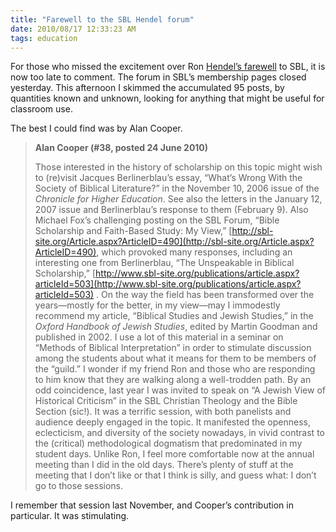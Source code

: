 ```yaml
---
title: "Farewell to the SBL Hendel forum"
date: 2010/08/17 12:33:23 AM
tags: education
---
```


For those who missed the excitement over Ron [Hendel’s
farewell](http://www.sbl-site.org/membership/farewell.aspx) to SBL, it
is now too late to comment. The forum in SBL’s membership pages closed
yesterday. This afternoon I skimmed the accumulated 95 posts, by
quantities known and unknown, looking for anything that might be useful
for classroom use.

The best I could find was by Alan Cooper.

> **Alan Cooper
> (#38, posted 24 June 2010)**
>
> Those interested in the history of scholarship on this topic might
> wish to (re)visit Jacques Berlinerblau’s essay, “What’s Wrong With the
> Society of Biblical Literature?” in the November 10, 2006 issue of the
> *Chronicle for Higher Education*. See also the letters in the January
> 12, 2007 issue and Berlinerblau’s response to them (February 9). Also
> Michael Fox’s challenging posting on the SBL Forum, “Bible Scholarship
> and Faith-Based Study: My View,”
> [http://sbl-site.org/Article.aspx?ArticleID=490](http://sbl-site.org/Article.aspx?ArticleID=490),
> which provoked many responses, including an interesting one from
> Berlinerblau, “The Unspeakable in Biblical Scholarship,”
> [http://www.sbl-site.org/publications/article.aspx?articleId=503](http://www.sbl-site.org/publications/article.aspx?articleId=503)
> . On the way the field has been transformed over the years—mostly for
> the better, in my view—may I immodestly recommend my article,
> “Biblical Studies and Jewish Studies,” in the *Oxford Handbook of
> Jewish Studies*, edited by Martin Goodman and published in 2002. I use
> a lot of this material in a seminar on “Methods of Biblical
> Interpretation” in order to stimulate discussion among the students
> about what it means for them to be members of the “guild.” I wonder if
> my friend Ron and those who are responding to him know that they are
> walking along a well-trodden path. By an odd coincidence, last year I
> was invited to speak on “A Jewish View of Historical Criticism” in the
> SBL Christian Theology and the Bible Section (sic!). It was a terrific
> session, with both panelists and audience deeply engaged in the topic.
> It manifested the openness, eclecticism, and diversity of the society
> nowadays, in vivid contrast to the (critical) methodological dogmatism
> that predominated in my student days. Unlike Ron, I feel more
> comfortable now at the annual meeting than I did in the old days.
> There’s plenty of stuff at the meeting that I don’t like or that I
> think is silly, and guess what: I don’t go to those sessions.

I remember that session last November, and Cooper’s contribution in
particular. It was stimulating.